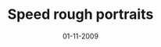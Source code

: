 ---
layout: project
title: 'Speed rough portraits'
caption: Un court moment immortalisé
description: >
  
date: '01-11-2009'
image: 
  path: /assets/img/artworks/cover-rough-portraits.jpg
  srcset: 
    1920w: /assets/img/artworks/cover-rough-portraits.jpg
    960w:  /assets/img/artworks/cover-rough-portraits@0,5x.jpg
    480w:  /assets/img/artworks/cover-rough-portraits@0,25x.jpg

--- 